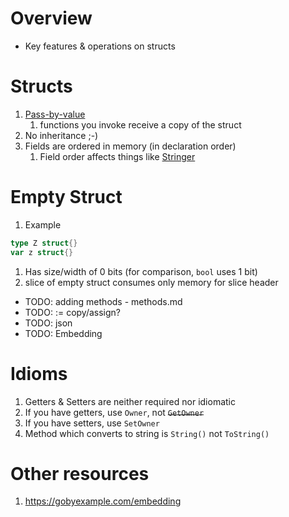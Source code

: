# Overview
- Key features & operations on structs

# Structs
1. [Pass-by-value](TODO)
    1. functions you invoke receive a copy of the struct
1. No inheritance ;-)
1. Fields are ordered in memory (in declaration order)
    1. Field order affects things like [Stringer](https://pkg.go.dev/golang.org/x/tools/cmd/stringer)


# Empty Struct
1. Example
```go
type Z struct{}
var z struct{}
```
1. Has size/width of 0 bits (for comparison, `bool` uses 1 bit)
1. slice of empty struct consumes only memory for slice header


- TODO: adding methods - methods.md
- TODO: := copy/assign?
- TODO: json
- TODO: Embedding


# Idioms
1. Getters & Setters are neither required nor idiomatic
1. If you have getters, use `Owner`, not ~~`GetOwner`~~
1. If you have setters, use `SetOwner`
1. Method which converts to string is `String()` not `ToString()`

# Other resources
1. https://gobyexample.com/embedding
